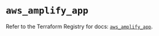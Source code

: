 # `aws_amplify_app`

Refer to the Terraform Registry for docs: [`aws_amplify_app`](https://registry.terraform.io/providers/hashicorp/aws/5.38.0/docs/resources/amplify_app).
